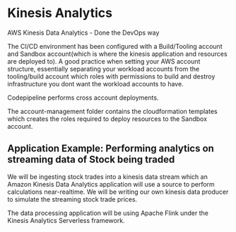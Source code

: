 # Kinesis Analytics
AWS Kinesis Data Analytics - Done the DevOps way

The CI/CD environment has been configured with a Build/Tooling account and Sandbox account(which is where the kinesis application and resources are deployed to). A good practice when setting your AWS account structure, essentially separating your workload accounts from the tooling/build account which roles with permissions to build and destroy infrastructure you dont want the workload accounts to have. 

Codepipeline performs cross account deployments. 

The account-management folder contains the cloudformation templates which creates the roles required to deploy resources to the Sandbox account. 

## Application Example: Performing analytics on streaming data of Stock being traded
We will be ingesting stock trades into a kinesis data stream which an Amazon Kinesis Data Analytics application will use a source to perform calculations near-realtime.  We will be writing our own kinesis data producer to simulate the streaming stock trade prices.

The data processing application will be using Apache Flink under the Kinesis Analytics Serverless framework.
